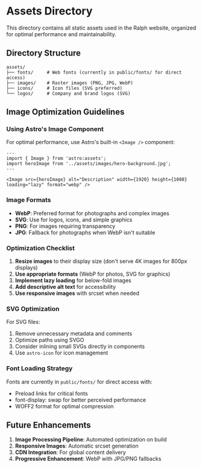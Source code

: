 # Assets Directory

This directory contains all static assets used in the Ralph website, organized for optimal performance and maintainability.

## Directory Structure

```
assets/
├── fonts/     # Web fonts (currently in public/fonts/ for direct access)
├── images/    # Raster images (PNG, JPG, WebP)
├── icons/     # Icon files (SVG preferred)
└── logos/     # Company and brand logos (SVG)
```

## Image Optimization Guidelines

### Using Astro's Image Component

For optimal performance, use Astro's built-in `<Image />` component:

```astro
---
import { Image } from 'astro:assets';
import heroImage from '../assets/images/hero-background.jpg';
---

<Image src={heroImage} alt="Description" width={1920} height={1080} loading="lazy" format="webp" />
```

### Image Formats

- **WebP**: Preferred format for photographs and complex images
- **SVG**: Use for logos, icons, and simple graphics
- **PNG**: For images requiring transparency
- **JPG**: Fallback for photographs when WebP isn't suitable

### Optimization Checklist

1. **Resize images** to their display size (don't serve 4K images for 800px displays)
2. **Use appropriate formats** (WebP for photos, SVG for graphics)
3. **Implement lazy loading** for below-fold images
4. **Add descriptive alt text** for accessibility
5. **Use responsive images** with srcset when needed

### SVG Optimization

For SVG files:

1. Remove unnecessary metadata and comments
2. Optimize paths using SVGO
3. Consider inlining small SVGs directly in components
4. Use `astro-icon` for icon management

### Font Loading Strategy

Fonts are currently in `public/fonts/` for direct access with:

- Preload links for critical fonts
- font-display: swap for better perceived performance
- WOFF2 format for optimal compression

## Future Enhancements

1. **Image Processing Pipeline**: Automated optimization on build
2. **Responsive Images**: Automatic srcset generation
3. **CDN Integration**: For global content delivery
4. **Progressive Enhancement**: WebP with JPG/PNG fallbacks
